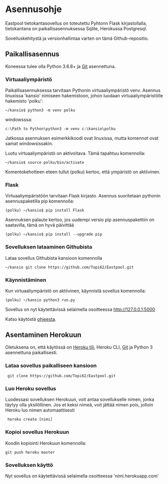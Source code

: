# Asennusohje

Eastpool tietokantasovellus on toteutettu Pyhtonn Flask kirjastollalla, tietokantana on 
paikallisasennuksessa Sqlite, Herokussa Postgresql.

Sovelluskehitystä ja versionhallintaa varten on tämä Github-repositio.

## Paikallisasennus

Koneessa tulee olla Python 3.6.8+ ja [Git](https://git-scm.com) asennettuna. 

### Virtuaaliympäristö

Paikallisasennuksessa tarvitaan Pythonin virtuaaliympäristö venv. Asennus linuxissa 'kansio'
nimiseen hakemistoon, johon luodaan virtuaaliympäristölle hakemisto 'polku':

```~/kansio$ python3 -m venv polku```

windowsssa:

```c:\Path to Python\python3 -m venv c:\kansio\polku```

Jatkossa asennuksen esimerkkikoodi ovat linuxissa, mutta komennot ovat
samat windowsissakin.

Luotu virtuaaliympäristö on aktivoitava. Tämä tapahtuu komennolla:

```~/kansio$ source polku/bin/activate```

Komentokehotteen eteen tullut (polku) kertoo, että ympäristö on aktiivinen.

### Flask

Virtuaaliympäristöön tarvitaan Flask kirjasto. Asennus suoritetaan pythonin 
asennuspaketilla pip komennolla:

```(polku) ~/kansio$ pip install Flask```

Asennuksen palaute kertoo, jos uudempi versio pip asennuspakettiin  on saatavilla,
tämä on hyvä päivittää

```(polku) ~/kansio$ pip install --upgrade pip```

### Sovelluksen lataaminen Githubista

Lataa sovellus Githubista kansioon komennolla

```~/kansio git clone https://github.com/Topi62/Eastpool.git```

### Käynnistäminen

Kun virtuaaliympäristö on aktiivinen, käynnistä sovellus komennolla:

```(polku) ~/kansio python3 run.py```

Sovellus on nyt käytettävissä selaimella osoitteessa http://127.0.0.1:5000

Katso käytöstä [ohjeesta](käyttöohje.md).

## Asentaminen Herokuun

Oletuksena on, että käytössä on [Heroku tili](https://signup.heroku.com/signup/dc), Heroku CLI, [Git](https://git-scm.com) ja Python 3 asennettuna paikallisesti.

### Lataa sovellus paikalliseen kansioon

``` git clone https://github.com/Topi62/Eastpool.git```

### Luo Heroku sovellus

Luodessasi sovelluksen Herokuun, voit antaa sovellukselle nimen, jonka täytyy olla yksilöllinen. Jos et keksi nimeä, voit jättää
nimen pois, jolloin Heroku luo nimen automaattisesti

``` heroku create [nimi]```

### Kopioi sovellus Herokuun

Koodin kopiointi Herokuun komennolla:

```git push heroku master```

### Sovelluksen käyttö

Nyt sovellus on käytettävissä selaimella osoitteessa 'nimi.herokuapp.com'
